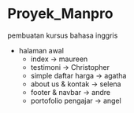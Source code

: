 # Proyek_Manpro
pembuatan kursus bahasa inggris

- halaman awal 
    - index -> maureen
    - testimoni -> Christopher
    - simple daftar harga  -> agatha 
    - about us & kontak -> selena 
    - footer & navbar -> andre
    - portofolio pengajar -> angel 

